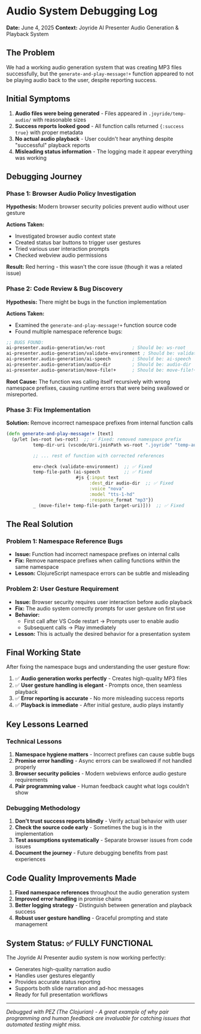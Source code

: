 # Audio System Debugging Log

**Date:** June 4, 2025
**Context:** Joyride AI Presenter Audio Generation & Playback System

## The Problem

We had a working audio generation system that was creating MP3 files successfully, but the `generate-and-play-message!+` function appeared to not be playing audio back to the user, despite reporting success.

## Initial Symptoms

1. **Audio files were being generated** - Files appeared in `.joyride/temp-audio/` with reasonable sizes
2. **Success reports looked good** - All function calls returned `{:success true}` with proper metadata
3. **No actual audio playback** - User couldn't hear anything despite "successful" playback reports
4. **Misleading status information** - The logging made it appear everything was working

## Debugging Journey

### Phase 1: Browser Audio Policy Investigation
**Hypothesis:** Modern browser security policies prevent audio without user gesture

**Actions Taken:**
- Investigated browser audio context state
- Created status bar buttons to trigger user gestures
- Tried various user interaction prompts
- Checked webview audio permissions

**Result:** Red herring - this wasn't the core issue (though it was a related issue)

### Phase 2: Code Review & Bug Discovery
**Hypothesis:** There might be bugs in the function implementation

**Actions Taken:**
- Examined the `generate-and-play-message!+` function source code
- Found multiple namespace reference bugs:

```clojure
;; BUGS FOUND:
ai-presenter.audio-generation/ws-root          ; Should be: ws-root
ai-presenter.audio-generation/validate-environment ; Should be: validate-environment
ai-presenter.audio-generation/ai-speech        ; Should be: ai-speech
ai-presenter.audio-generation/audio-dir        ; Should be: audio-dir
ai-presenter.audio-generation/move-file!+      ; Should be: move-file!+
```

**Root Cause:** The function was calling itself recursively with wrong namespace prefixes, causing runtime errors that were being swallowed or misreported.

### Phase 3: Fix Implementation
**Solution:** Remove incorrect namespace prefixes from internal function calls

```clojure
(defn generate-and-play-message!+ [text]
  (p/let [ws-root (ws-root)  ;; ✅ Fixed: removed namespace prefix
          temp-dir-uri (vscode/Uri.joinPath ws-root ".joyride" "temp-audio")

          ;; ... rest of function with corrected references

          env-check (validate-environment)  ;; ✅ Fixed
          temp-file-path (ai-speech         ;; ✅ Fixed
                          #js {:input text
                               :dest_dir audio-dir  ;; ✅ Fixed
                               :voice "nova"
                               :model "tts-1-hd"
                               :response_format "mp3"})
          _ (move-file!+ temp-file-path target-uri)]))  ;; ✅ Fixed
```

## The Real Solution

### Problem 1: Namespace Reference Bugs
- **Issue:** Function had incorrect namespace prefixes on internal calls
- **Fix:** Remove namespace prefixes when calling functions within the same namespace
- **Lesson:** ClojureScript namespace errors can be subtle and misleading

### Problem 2: User Gesture Requirement
- **Issue:** Browser security requires user interaction before audio playback
- **Fix:** The audio system correctly prompts for user gesture on first use
- **Behavior:**
  - First call after VS Code restart → Prompts user to enable audio
  - Subsequent calls → Play immediately
- **Lesson:** This is actually the desired behavior for a presentation system

## Final Working State

After fixing the namespace bugs and understanding the user gesture flow:

1. ✅ **Audio generation works perfectly** - Creates high-quality MP3 files
2. ✅ **User gesture handling is elegant** - Prompts once, then seamless playback
3. ✅ **Error reporting is accurate** - No more misleading success reports
4. ✅ **Playback is immediate** - After initial gesture, audio plays instantly

## Key Lessons Learned

### Technical Lessons
1. **Namespace hygiene matters** - Incorrect prefixes can cause subtle bugs
2. **Promise error handling** - Async errors can be swallowed if not handled properly
3. **Browser security policies** - Modern webviews enforce audio gesture requirements
4. **Pair programming value** - Human feedback caught what logs couldn't show

### Debugging Methodology
1. **Don't trust success reports blindly** - Verify actual behavior with user
2. **Check the source code early** - Sometimes the bug is in the implementation
3. **Test assumptions systematically** - Separate browser issues from code issues
4. **Document the journey** - Future debugging benefits from past experiences

## Code Quality Improvements Made

1. **Fixed namespace references** throughout the audio generation system
2. **Improved error handling** in promise chains
3. **Better logging strategy** - Distinguish between generation and playback success
4. **Robust user gesture handling** - Graceful prompting and state management

## System Status: ✅ FULLY FUNCTIONAL

The Joyride AI Presenter audio system is now working perfectly:
- Generates high-quality narration audio
- Handles user gestures elegantly
- Provides accurate status reporting
- Supports both slide narration and ad-hoc messages
- Ready for full presentation workflows

---
*Debugged with PEZ (The Clojurian) - A great example of why pair programming and human feedback are invaluable for catching issues that automated testing might miss.*
